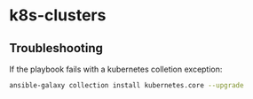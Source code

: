 # k8s-clusters

## Troubleshooting
If the playbook fails with a kubernetes colletion exception:
```bash
ansible-galaxy collection install kubernetes.core --upgrade
```